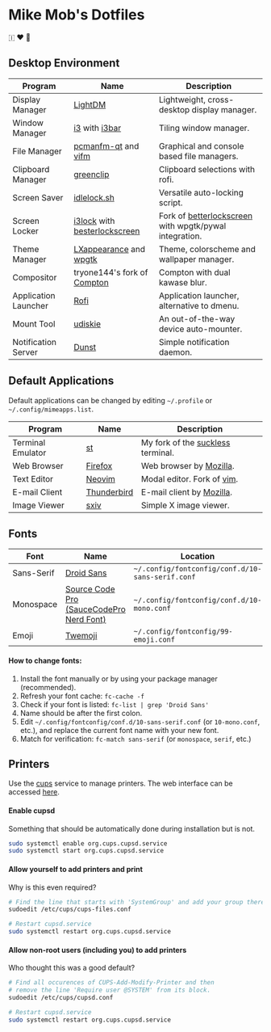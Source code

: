 # Mike Mob's Dotfiles
🇮 ❤️ 🐧



## Desktop Environment
| Program | Name | Description |
|---|---|---|
| Display Manager | [LightDM](https://www.freedesktop.org/wiki/Software/LightDM/) | Lightweight, cross-desktop display manager. |
| Window Manager | [i3](https://i3wm.org/) with [i3bar](https://i3wm.org/i3bar/) | Tiling window manager. |
| File Manager | [pcmanfm-qt](https://github.com/lxqt/pcmanfm-qt) and [vifm](https://vifm.info/) | Graphical and console based file managers. |
| Clipboard Manager | [greenclip](https://github.com/erebe/greenclip) | Clipboard selections with rofi. |
| Screen Saver | [idlelock.sh](https://github.com/thetarkus/idlelock.sh) | Versatile auto-locking script. |
| Screen Locker | [i3lock](https://i3wm.org/i3lock/) with [besterlockscreen](https://github.com/thetarkus/besterlockscreen) | Fork of [betterlockscreen](https://github.com/pavanjadhaw/betterlockscreen) with wpgtk/pywal integration. |
| Theme Manager | [LXappearance](https://wiki.lxde.org/en/LXAppearance) and [wpgtk](https://github.com/deviantfero/wpgtk) | Theme, colorscheme and wallpaper manager. |
| Compositor | tryone144's fork of [Compton](https://github.com/tryone144/compton) | Compton with dual kawase blur. |
| Application Launcher | [Rofi](https://github.com/DaveDavenport/rofi) | Application launcher, alternative to dmenu. |
| Mount Tool | [udiskie](https://github.com/coldfix/udiskie) | An out-of-the-way device auto-mounter. |
| Notification Server | [Dunst](https://github.com/dunst-project/dunst) | Simple notification daemon. |



## Default Applications
Default applications can be changed by editing `~/.profile` or `~/.config/mimeapps.list`.

| Program | Name | Description |
|---|---|---|
| Terminal Emulator | [st](https://github.com/thetarkus/st) | My fork of the [suckless](https://suckless.org/) terminal. |
| Web Browser | [Firefox](https://www.mozilla.org/en-US/firefox/) | Web browser by [Mozilla](https://www.mozilla.org/). |
| Text Editor | [Neovim](https://neovim.io/) | Modal editor. Fork of [vim](https://www.vim.org/). |
| E-mail Client | [Thunderbird](https://www.thunderbird.net/en-US/) | E-mail client by [Mozilla](https://www.mozilla.org/). |
| Image Viewer | [sxiv](https://github.com/muennich/sxiv) | Simple X image viewer. |



## Fonts
| Font | Name | Location |
|---|---|---|
| Sans-Serif | [Droid Sans](https://fonts.google.com/?query=droid&selection.family=Cardo) | `~/.config/fontconfig/conf.d/10-sans-serif.conf` |
| Monospace | [Source Code Pro (SauceCodePro Nerd Font)](https://github.com/ryanoasis/nerd-fonts/tree/master/patched-fonts/SourceCodePro) | `~/.config/fontconfig/conf.d/10-mono.conf` |
| Emoji | [Twemoji](https://github.com/twitter/twemoji) | `~/.config/fontconfig/99-emoji.conf` |


#### How to change fonts:
1. Install the font manually or by using your package manager (recommended).
2. Refresh your font cache: `fc-cache -f`
3. Check if your font is listed: `fc-list | grep 'Droid Sans'`
4. Name should be after the first colon.
5. Edit `~/.config/fontconfig/conf.d/10-sans-serif.conf` (or `10-mono.conf`, etc.), and replace the current font name with your new font.
6. Match for verification: `fc-match sans-serif` (or `monospace`, `serif`, etc.)

## Printers
Use the [cups](https://www.cups.org/) service to manage printers.
The web interface can be accessed [here](http://127.0.0.1:631/).

#### Enable cupsd
Something that should be automatically done during installation but is not.
```sh
sudo systemctl enable org.cups.cupsd.service
sudo systemctl start org.cups.cupsd.service
```

#### Allow yourself to add printers and print
Why is this even required?
```sh
# Find the line that starts with 'SystemGroup' and add your group there.
sudoedit /etc/cups/cups-files.conf

# Restart cupsd.service
sudo systemctl restart org.cups.cupsd.service
```

#### Allow non-root users (including you) to add printers
Who thought this was a good default?
```sh
# Find all occurences of CUPS-Add-Modify-Printer and then
# remove the line 'Require user @SYSTEM' from its block.
sudoedit /etc/cups/cupsd.conf

# Restart cupsd.service
sudo systemctl restart org.cups.cupsd.service
```
